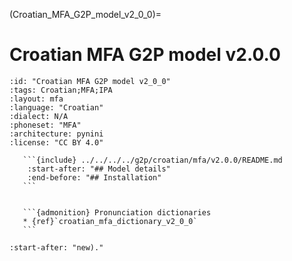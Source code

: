 
(Croatian_MFA_G2P_model_v2_0_0)=
# Croatian MFA G2P model v2.0.0

``````{g2p} Croatian MFA G2P model v2.0.0
:id: "Croatian MFA G2P model v2_0_0"
:tags: Croatian;MFA;IPA
:layout: mfa
:language: "Croatian"
:dialect: N/A
:phoneset: "MFA"
:architecture: pynini
:license: "CC BY 4.0"

   ```{include} ../../../../g2p/croatian/mfa/v2.0.0/README.md
    :start-after: "## Model details"
    :end-before: "## Installation"
   ```


   ```{admonition} Pronunciation dictionaries
   * {ref}`croatian_mfa_dictionary_v2_0_0`
   ```
``````

```{include} ../../../../g2p/croatian/mfa/v2.0.0/README.md
:start-after: "new)."
```
